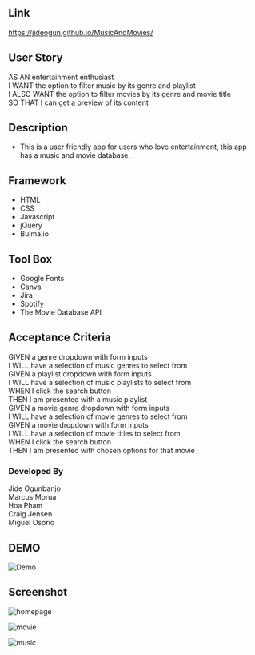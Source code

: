 ## Link
https://jideogun.github.io/MusicAndMovies/

## User Story
AS AN entertainment enthusiast</br>
I WANT the option to filter music by its genre and playlist</br>
I ALSO WANT the option to filter movies by its genre and movie title</br>
SO THAT I can get a preview of its content</br>

## Description
* This is a user friendly app for users who love entertainment, this app has a music and movie database.

## Framework
* HTML
* CSS
* Javascript
* jQuery
* Bulma.io

## Tool Box
* Google Fonts
* Canva
* Jira
* Spotify
* The Movie Database API

## Acceptance Criteria
GIVEN a genre dropdown with form inputs</br>
I WILL have a selection of music genres to select from</br>
GIVEN a playlist dropdown with form inputs</br>
I WILL have a selection of music playlists to select from</br>
WHEN I click the search button</br>
THEN I am presented with a music playlist</br>
GIVEN a movie genre dropdown with form inputs</br>
I WILL have a selection of movie genres to select from</br>
GIVEN a movie dropdown with form inputs</br>
I WILL have a selection of movie titles to select from</br>
WHEN I click the search button</br>
THEN I am presented with chosen options for that movie</br>

### Developed By
Jide Ogunbanjo</br>
Marcus Morua</br>
Hoa Pham</br>
Craig Jensen</br>
Miguel Osorio</br>

## DEMO
![Demo](https://github.com/JideOgun/MusicAndMovies/blob/develop/assets/images/MM.gif)

## Screenshot
![homepage](https://github.com/JideOgun/MusicAndMovies/blob/develop/assets/images/homepage.JPG)

![movie](https://github.com/JideOgun/MusicAndMovies/blob/develop/assets/images/movie.JPG)

![music](https://user-images.githubusercontent.com/91167771/147129936-2c58703f-95af-49f8-ad7a-874284c148d8.JPG)

